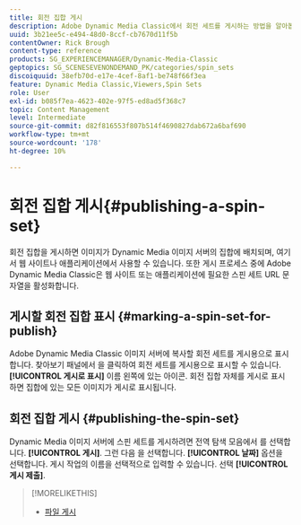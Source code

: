 ```yaml
---
title: 회전 집합 게시
description: Adobe Dynamic Media Classic에서 회전 세트를 게시하는 방법을 알아봅니다.
uuid: 3b21ee5c-e494-48d0-8ccf-cb7670d11f5b
contentOwner: Rick Brough
content-type: reference
products: SG_EXPERIENCEMANAGER/Dynamic-Media-Classic
geptopics: SG_SCENESEVENONDEMAND_PK/categories/spin_sets
discoiquuid: 38efb70d-e17e-4cef-8af1-be748f66f3ea
feature: Dynamic Media Classic,Viewers,Spin Sets
role: User
exl-id: b085f7ea-4623-402e-97f5-ed8ad5f368c7
topic: Content Management
level: Intermediate
source-git-commit: d82f816553f807b514f4690827dab672a6baf690
workflow-type: tm+mt
source-wordcount: '178'
ht-degree: 10%

---
```


# 회전 집합 게시{#publishing-a-spin-set}

회전 집합을 게시하면 이미지가 Dynamic Media 이미지 서버의 집합에 배치되며, 여기서 웹 사이트나 애플리케이션에서 사용할 수 있습니다. 또한 게시 프로세스 중에 Adobe Dynamic Media Classic은 웹 사이트 또는 애플리케이션에 필요한 스핀 세트 URL 문자열을 활성화합니다.

## 게시할 회전 집합 표시 {#marking-a-spin-set-for-publish}

Adobe Dynamic Media Classic 이미지 서버에 복사할 회전 세트를 게시용으로 표시합니다. 찾아보기 패널에서 을 클릭하여 회전 세트를 게시용으로 표시할 수 있습니다. **[!UICONTROL 게시로 표시]** 이름 왼쪽에 있는 아이콘. 회전 집합 자체를 게시로 표시하면 집합에 있는 모든 이미지가 게시로 표시됩니다.

## 회전 집합 게시 {#publishing-the-spin-set}

Dynamic Media 이미지 서버에 스핀 세트를 게시하려면 전역 탐색 모음에서 를 선택합니다. **[!UICONTROL 게시]**. 그런 다음 을 선택합니다. **[!UICONTROL 날짜]** 옵션을 선택합니다. 게시 작업의 이름을 선택적으로 입력할 수 있습니다. 선택 **[!UICONTROL 게시 제출]**.

>[!MORELIKETHIS]
>
>* [파일 게시](publishing-files.md#publishing_files)
